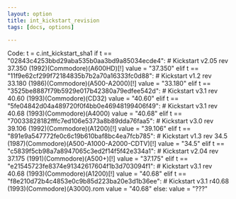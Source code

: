 ```yaml
---
layout: option
title: int_kickstart_revision
tags: [docs, options]

---
```


Code:
    t = c.int_kickstart_sha1
    if t == "02843c4253bbd29aba535b0aa3bd9a85034ecde4":
        # Kickstart v2.05 rev 37.350 (1992)(Commodore)(A600HD)[!]
        value = "37.350"
    elif t == "11f9e62cf299f72184835b7b2a70a16333fc0d88":
        # Kickstart v1.2 rev 33.180 (1986)(Commodore)(A500-A2000)[!]
        value = "33.180"
    elif t == "3525be8887f79b5929e017b42380a79edfee542d":
        # Kickstart v3.1 rev 40.60 (1993)(Commodore)(CD32)
        value = "40.60"
    elif t == "5fe04842d04a489720f0f4bb0e46948199406f49":
        # Kickstart v3.1 rev 40.68 (1993)(Commodore)(A4000)
        value = "40.68"
    elif t == "70033828182fffc7ed106e5373a8b89dda76faa5":
        # Kickstart v3.0 rev 39.106 (1992)(Commodore)(A1200)[!]
        value = "39.106"
    elif t == "891e9a547772fe0c6c19b610baf8bc4ea7fcb785":
        # Kickstart v1.3 rev 34.5 (1987)(Commodore)(A500-A1000-A2000-CDTV)[!]
        value = "34.5"
    elif t == "c5839f5cb98a7a8947065c3ed2f14f5f42e334a1":
        # Kickstart v2.04 rev 37.175 (1991)(Commodore)(A500+)[!]
        value = "37.175"
    elif t == "e21545723fe8374e91342617604f1b3d703094f1":
        # Kickstart v3.1 rev 40.68 (1993)(Commodore)(A1200)[!]
        value = "40.68"
    elif t == "f8e210d72b4c4853e0c9b85d223ba20e3d1b36ee":
        # Kickstart v3.1 r40.68 (1993)(Commodore)(A3000).rom
        value = "40.68"
    else:
        value = "???"
